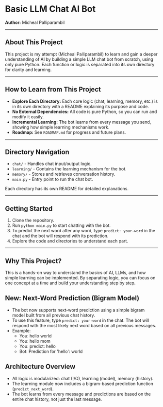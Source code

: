 # Basic LLM Chat AI Bot

**Author:** Micheal Palliparambil

---

## About This Project

This project is my attempt (Micheal Palliparambil) to learn and gain a deeper understanding of AI by building a simple LLM chat bot from scratch, using only pure Python. Each function or logic is separated into its own directory for clarity and learning.

---

## How to Learn from This Project

- **Explore Each Directory:** Each core logic (chat, learning, memory, etc.) is in its own directory with a README explaining its purpose and code.
- **No External Dependencies:** All code is pure Python, so you can run and modify it easily.
- **Incremental Learning:** The bot learns from every message you send, showing how simple learning mechanisms work.
- **Roadmap:** See `ROADMAP.md` for progress and future plans.

---

## Directory Navigation

- `chat/` - Handles chat input/output logic.
- `learning/` - Contains the learning mechanism for the bot.
- `memory/` - Stores and retrieves conversation history.
- `main.py` - Entry point to run the chat bot.

Each directory has its own README for detailed explanations.

---

## Getting Started

1. Clone the repository.
2. Run `python main.py` to start chatting with the bot.
3. To predict the next word after any word, type `predict: your-word` in the chat and the bot will respond with its prediction.
4. Explore the code and directories to understand each part.

---

## Why This Project?

This is a hands-on way to understand the basics of AI, LLMs, and how simple learning can be implemented. By separating logic, you can focus on one concept at a time and build your understanding step by step.

## New: Next-Word Prediction (Bigram Model)

- The bot now supports next-word prediction using a simple bigram model built from all previous chat history.
- To use this feature, type `predict: your-word` in the chat. The bot will respond with the most likely next word based on all previous messages.
- Example:
  - You: hello world
  - You: hello mom
  - You: predict: hello
  - Bot: Prediction for 'hello': world

## Architecture Overview

- All logic is modularized: chat (I/O), learning (model), memory (history).
- The learning module now includes a bigram-based prediction function (`predict_next_word`).
- The bot learns from every message and predictions are based on the entire chat history, not just the last message.

